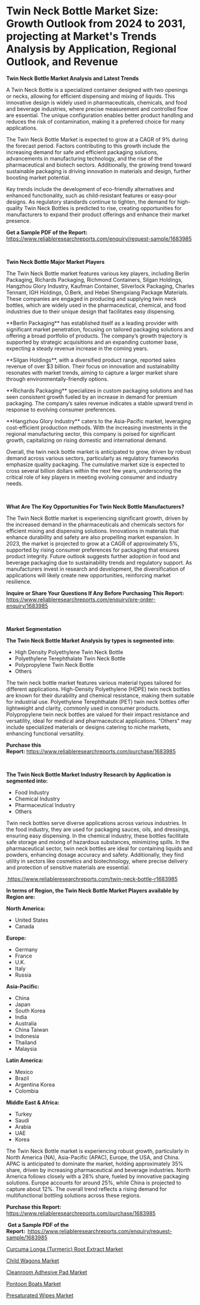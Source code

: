 <p><h1>Twin Neck Bottle Market Size: Growth Outlook from 2024 to 2031, projecting at Market's Trends Analysis by Application, Regional Outlook, and Revenue</h1></p><p><strong>Twin Neck Bottle Market Analysis and Latest Trends</strong></p>
<p><p>A Twin Neck Bottle is a specialized container designed with two openings or necks, allowing for efficient dispensing and mixing of liquids. This innovative design is widely used in pharmaceuticals, chemicals, and food and beverage industries, where precise measurement and controlled flow are essential. The unique configuration enables better product handling and reduces the risk of contamination, making it a preferred choice for many applications.</p><p>The Twin Neck Bottle Market is expected to grow at a CAGR of 9% during the forecast period. Factors contributing to this growth include the increasing demand for safe and efficient packaging solutions, advancements in manufacturing technology, and the rise of the pharmaceutical and biotech sectors. Additionally, the growing trend toward sustainable packaging is driving innovation in materials and design, further boosting market potential. </p><p>Key trends include the development of eco-friendly alternatives and enhanced functionality, such as child-resistant features or easy-pour designs. As regulatory standards continue to tighten, the demand for high-quality Twin Neck Bottles is predicted to rise, creating opportunities for manufacturers to expand their product offerings and enhance their market presence.</p></p>
<p><strong>Get a Sample PDF of the Report:&nbsp;</strong> <a href="https://www.reliableresearchreports.com/enquiry/request-sample/1683985?utm_campaign=121&utm_medium=2&utm_source=Github&utm_content=ia&utm_term=30122024&utm_id=twin-neck-bottle">https://www.reliableresearchreports.com/enquiry/request-sample/1683985</a></p>
<p>&nbsp;</p>
<p><strong>Twin Neck Bottle Major Market Players</strong></p>
<p><p>The Twin Neck Bottle market features various key players, including Berlin Packaging, Richards Packaging, Richmond Containers, Silgan Holdings, Hangzhou Glory Industry, Kaufman Container, Silverlock Packaging, Charles Tennant, IGH Holdings, O.Berk, and Hebei Shengxiang Package Materials. These companies are engaged in producing and supplying twin neck bottles, which are widely used in the pharmaceutical, chemical, and food industries due to their unique design that facilitates easy dispensing.</p><p>**Berlin Packaging** has established itself as a leading provider with significant market penetration, focusing on tailored packaging solutions and offering a broad portfolio of products. The company’s growth trajectory is supported by strategic acquisitions and an expanding customer base, expecting a steady revenue increase in the coming years.</p><p>**Silgan Holdings**, with a diversified product range, reported sales revenue of over $3 billion. Their focus on innovation and sustainability resonates with market trends, aiming to capture a larger market share through environmentally-friendly options.</p><p>**Richards Packaging** specializes in custom packaging solutions and has seen consistent growth fueled by an increase in demand for premium packaging. The company’s sales revenue indicates a stable upward trend in response to evolving consumer preferences.</p><p>**Hangzhou Glory Industry** caters to the Asia-Pacific market, leveraging cost-efficient production methods. With the increasing investments in the regional manufacturing sector, this company is poised for significant growth, capitalizing on rising domestic and international demand.</p><p>Overall, the twin neck bottle market is anticipated to grow, driven by robust demand across various sectors, particularly as regulatory frameworks emphasize quality packaging. The cumulative market size is expected to cross several billion dollars within the next few years, underscoring the critical role of key players in meeting evolving consumer and industry needs.</p></p>
<p>&nbsp;</p>
<p><strong>What Are The Key Opportunities For Twin Neck Bottle Manufacturers?</strong></p>
<p><p>The Twin Neck Bottle market is experiencing significant growth, driven by the increased demand in the pharmaceuticals and chemicals sectors for efficient mixing and dispensing solutions. Innovations in materials that enhance durability and safety are also propelling market expansion. In 2023, the market is projected to grow at a CAGR of approximately 5%, supported by rising consumer preferences for packaging that ensures product integrity. Future outlook suggests further adoption in food and beverage packaging due to sustainability trends and regulatory support. As manufacturers invest in research and development, the diversification of applications will likely create new opportunities, reinforcing market resilience.</p></p>
<p><strong>Inquire or Share Your Questions If Any Before Purchasing This Report:</strong> <a href="https://www.reliableresearchreports.com/enquiry/pre-order-enquiry/1683985?utm_campaign=121&utm_medium=2&utm_source=Github&utm_content=ia&utm_term=30122024&utm_id=twin-neck-bottle">https://www.reliableresearchreports.com/enquiry/pre-order-enquiry/1683985</a></p>
<p>&nbsp;</p>
<p><strong>Market Segmentation</strong></p>
<p><strong>The Twin Neck Bottle Market Analysis by types is segmented into:</strong></p>
<p><ul><li>High Density Polyethylene Twin Neck Bottle</li><li>Polyethylene Terephthalate Twin Neck Bottle</li><li>Polypropylene Twin Neck Bottle</li><li>Others</li></ul></p>
<p><p>The twin neck bottle market features various material types tailored for different applications. High-Density Polyethylene (HDPE) twin neck bottles are known for their durability and chemical resistance, making them suitable for industrial use. Polyethylene Terephthalate (PET) twin neck bottles offer lightweight and clarity, commonly used in consumer products. Polypropylene twin neck bottles are valued for their impact resistance and versatility, ideal for medical and pharmaceutical applications. "Others" may include specialized materials or designs catering to niche markets, enhancing functional versatility.</p></p>
<p><strong>Purchase this Report:&nbsp;</strong><a href="https://www.reliableresearchreports.com/purchase/1683985?utm_campaign=121&utm_medium=2&utm_source=Github&utm_content=ia&utm_term=30122024&utm_id=twin-neck-bottle">https://www.reliableresearchreports.com/purchase/1683985</a></p>
<p>&nbsp;</p>
<p><strong>The Twin Neck Bottle Market Industry Research by Application is segmented into:</strong></p>
<p><ul><li>Food Industry</li><li>Chemical Industry</li><li>Pharmaceutical Industry</li><li>Others</li></ul></p>
<p><p>Twin neck bottles serve diverse applications across various industries. In the food industry, they are used for packaging sauces, oils, and dressings, ensuring easy dispensing. In the chemical industry, these bottles facilitate safe storage and mixing of hazardous substances, minimizing spills. In the pharmaceutical sector, twin neck bottles are ideal for containing liquids and powders, enhancing dosage accuracy and safety. Additionally, they find utility in sectors like cosmetics and biotechnology, where precise delivery and protection of sensitive materials are essential.</p></p>
<p><a href="https://www.reliableresearchreports.com/twin-neck-bottle-r1683985?utm_campaign=121&utm_medium=2&utm_source=Github&utm_content=ia&utm_term=30122024&utm_id=twin-neck-bottle">&nbsp;https://www.reliableresearchreports.com/twin-neck-bottle-r1683985</a></p>
<p><strong>In terms of Region, the Twin Neck Bottle Market Players available by Region are:</strong></p>
<p>
    <p> <strong> North America: </strong>
        <ul>
            <li>United States</li>
            <li>Canada</li>
        </ul>
        </p> 
    <p> <strong> Europe: </strong>
        <ul>
            <li>Germany</li>
            <li>France</li>
            <li>U.K.</li>
            <li>Italy</li>
            <li>Russia</li>
        </ul>
        </p> 
    <p> <strong> Asia-Pacific: </strong>
        <ul>
            <li>China</li>
            <li>Japan</li>
            <li>South Korea</li>
            <li>India</li>
            <li>Australia</li>
            <li>China Taiwan</li>
            <li>Indonesia</li>
            <li>Thailand</li>
            <li>Malaysia</li>
        </ul>
        </p> 
    <p> <strong> Latin America: </strong>
        <ul>
            <li>Mexico</li>
            <li>Brazil</li>
            <li>Argentina Korea</li>
            <li>Colombia</li>
        </ul>
        </p> 
    <p> <strong> Middle East & Africa: </strong>
        <ul>
            <li>Turkey</li>
            <li>Saudi</li>
            <li>Arabia</li>
            <li>UAE</li>
            <li>Korea</li>
        </ul>
    </p>
    </p>
<p><p>The Twin Neck Bottle market is experiencing robust growth, particularly in North America (NA), Asia-Pacific (APAC), Europe, the USA, and China. APAC is anticipated to dominate the market, holding approximately 35% share, driven by increasing pharmaceutical and beverage industries. North America follows closely with a 28% share, fueled by innovative packaging solutions. Europe accounts for around 25%, while China is projected to capture about 12%. The overall trend reflects a rising demand for multifunctional bottling solutions across these regions.</p></p>
<p><strong>Purchase this Report: </strong><a href="https://www.reliableresearchreports.com/purchase/1683985?utm_campaign=121&utm_medium=2&utm_source=Github&utm_content=ia&utm_term=30122024&utm_id=twin-neck-bottle">https://www.reliableresearchreports.com/purchase/1683985</a></p>
<p>&nbsp;<strong>Get a Sample PDF of the Report:&nbsp;&nbsp;</strong><a href="https://www.reliableresearchreports.com/enquiry/request-sample/1683985?utm_campaign=121&utm_medium=2&utm_source=Github&utm_content=ia&utm_term=30122024&utm_id=twin-neck-bottle">https://www.reliableresearchreports.com/enquiry/request-sample/1683985</a></p>
<p><strong></strong></p>
<p><p><a href="https://github.com/kbollin866/Market-Research-Report-List-1/blob/main/curcuma-longa-turmeric-root-extract-market.md?utm_campaign=121&utm_medium=2&utm_source=Github&utm_content=ia&utm_term=30122024&utm_id=twin-neck-bottle">Curcuma Longa (Turmeric) Root Extract Market</a></p><p><a href="https://github.com/janraimondo83/Market-Research-Report-List-1/blob/main/child-wagons-market.md?utm_campaign=121&utm_medium=2&utm_source=Github&utm_content=ia&utm_term=30122024&utm_id=twin-neck-bottle">Child Wagons Market</a></p><p><a href="https://github.com/sca704osol/Market-Research-Report-List-1/blob/main/cleanroom-adhesive-pad-market.md?utm_campaign=121&utm_medium=2&utm_source=Github&utm_content=ia&utm_term=30122024&utm_id=twin-neck-bottle">Cleanroom Adhesive Pad Market</a></p><p><a href="https://github.com/sholympia197070/Market-Research-Report-List-1/blob/main/pontoon-boats-market.md?utm_campaign=121&utm_medium=2&utm_source=Github&utm_content=ia&utm_term=30122024&utm_id=twin-neck-bottle">Pontoon Boats Market</a></p><p><a href="https://github.com/mauripalmi/Market-Research-Report-List-5/blob/main/presaturated-wipes-market.md?utm_campaign=121&utm_medium=2&utm_source=Github&utm_content=ia&utm_term=30122024&utm_id=twin-neck-bottle">Presaturated Wipes Market</a></p></p>